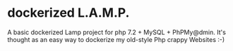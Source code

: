 # dockerized L.A.M.P.
A basic dockerized Lamp project for php 7.2 + MySQL + PhPMy@dmin. It's  thought as an easy way to dockerize my old-style Php crappy Websites :-)
